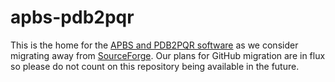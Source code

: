 apbs-pdb2pqr
============

This is the home for the [APBS and PDB2PQR software](http://www.poissonboltzmann.org) as we consider migrating away from [SourceForge](https://sourceforge.net/projects/apbs/).  Our plans for GitHub migration are in flux so please do not count on this repository being available in the future.
